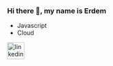 ### Hi there 👋, my name is Erdem

 - Javascript
 - Cloud

[<img src='https://cdn.jsdelivr.net/npm/simple-icons@3.0.1/icons/linkedin.svg' alt='linkedin' height='40'>](https://www.linkedin.com/in/bektas-erdem/)
